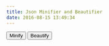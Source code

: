 ```yaml
---
title: Json Minifier and Beautifier
date: 2016-08-15 13:49:34
---
```


<script src="/libraries/lib/codemirror.js"></script>

<link rel="stylesheet" href="/libraries/lib/codemirror.css">

<script src="/libraries/mode/javascript/javascript.js"></script>

<script type="text/javascript">
window.onload = function() {
  var myCodeMirror = CodeMirror(document.getElementById('textfield'), {
    value: "[\n  \"it's hip to be square!\"\n]\n",
    mode:  "javascript",
    lineWrapping: true,
    lineNumbers: true
  });
  // Minify
  document.getElementById('do-min').onclick = function() {
    try {
      myCodeMirror.setValue(JSON.stringify(JSON.parse(myCodeMirror.getValue()), null, 0));
    } catch (err) {
      alert("Could not minify: " + err);
      console.trace(err);
    }
  };
  // Beautify
  document.getElementById('do-bt').onclick = function() {
    try {
      myCodeMirror.setValue(JSON.stringify(JSON.parse(myCodeMirror.getValue()), null, 2));
    } catch (err) {
      alert("Could not beautify: " + err);
      console.trace(err);
    }
  };
};
</script>

<style type="text/css">
.CodeMirror { /* not at all stolen from http://jsbeautifier.org/ */
    border: 1px solid #ccc;
    height: 450px;
    font-size: 90%;
    margin-bottom: 6px;
    background: white;
}
</style>

<button class="submit" id="do-min">Minify</button> <button class="submit" id="do-bt">Beautify</button>

<div id="textfield"></div>